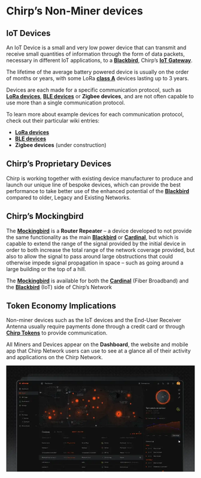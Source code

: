 
# Chirp’s Non-Miner devices

## IoT Devices

An IoT Device is a small and very low power device that can transmit and receive small quantities of information through the form of data packets, necessary in different IoT applications, to a **[Blackbird](docs/Chirp-Wiki/Hardware/Blackbird.md)**, Chirp’s **[IoT Gateway](docs/Chirp-Wiki/IoT-Protocols/LoRa/LoRa-Hardware.md)**. 

The lifetime of the average battery powered device is usually on the order of months or years, with some LoRa **[class A](docs/Chirp-Wiki/IoT-Protocols/LoRa/LoRa-Classes.md)** devices lasting up to 3 years. 

Devices are each made for a specific communication protocol, such as **[LoRa devices](docs/Chirp-Wiki/IoT-Protocols/LoRa/LoRa-Hardware.md)**, **[BLE devices](docs/Chirp-Wiki/Hardware/BLE-devices.md)** or **Zigbee devices**, and are not often capable to use more than a single communication protocol.

To learn more about example devices for each communication protocol, check out their particular wiki entries:

-	**[LoRa devices](docs/Chirp-Wiki/IoT-Protocols/LoRa/LoRa-Hardware.md)**
-	**[BLE devices](docs/Chirp-Wiki/Hardware/BLE-devices.md)**
-	**Zigbee devices** (under construction)

## Chirp’s Proprietary Devices

Chirp is working together with existing device manufacturer to produce and launch our unique line of bespoke devices, which can provide the best performance to take better use of the enhanced potential of the **[Blackbird](docs/Chirp-Wiki/Hardware/Blackbird.md)** compared to older, Legacy and Existing Networks. 

## Chirp’s Mockingbird

The **[Mockingbird](Mockingbird.md)** is a **Router Repeater** – a device developed to not provide the same functionality as the main **[Blackbird](docs/Chirp-Wiki/Hardware/Blackbird.md)** or **[Cardinal](docs/Chirp-Wiki/Hardware/Cardinal.md)**, but which is capable to extend the range of the signal provided by the initial device in order to both increase the total range of the network coverage provided, but also to allow the signal to pass around large obstructions that could otherwise impede signal propagation in space – such as going around a large building or the top of a hill.

The **[Mockingbird](Mockingbird.md)** is available for both the **[Cardinal](docs/Chirp-Wiki/Hardware/Cardinal.md)** (Fiber Broadband) and the **[Blackbird](docs/Chirp-Wiki/Hardware/Blackbird.md)** (IoT) side of Chirp’s Network

## Token Economy Implications

Non-miner devices such as the IoT devices and the End-User Receiver Antenna usually require payments done through a credit card or through **[Chirp Tokens](docs/Chirp-Wiki/Chirp-Tokens/chirp-tokens.md)** to provide communication. 

All Miners and Devices appear on the **Dashboard**, the website and mobile app that Chirp Network users can use to see at a glance all of their activity and applications on the Chirp Network. 

![Dashboard](dashboard.png)
